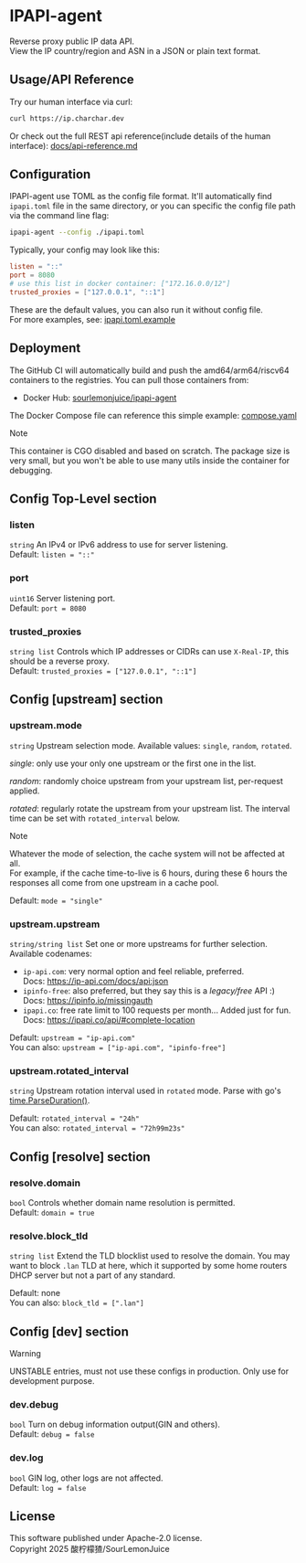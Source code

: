 # IPAPI-agent

Reverse proxy public IP data API.\
View the IP country/region and ASN in a JSON or plain text format.

## Usage/API Reference

Try our human interface via curl:

```sh
curl https://ip.charchar.dev
```

Or check out the full REST api reference(include details of the human interface): [docs/api-reference.md](docs/api-reference.md)

## Configuration

IPAPI-agent use TOML as the config file format. It'll automatically find `ipapi.toml` file in the same directory, or you can specific the config file path via the command line flag:

```sh
ipapi-agent --config ./ipapi.toml
```

Typically, your config may look like this:

```toml
listen = "::"
port = 8080
# use this list in docker container: ["172.16.0.0/12"]
trusted_proxies = ["127.0.0.1", "::1"]
```

These are the default values, you can also run it without config file.\
For more examples, see: [ipapi.toml.example](ipapi.toml.example)

## Deployment

The GitHub CI will automatically build and push the amd64/arm64/riscv64 containers to the registries. You can pull those containers from:

- Docker Hub: [sourlemonjuice/ipapi-agent](https://hub.docker.com/r/sourlemonjuice/ipapi-agent)

The Docker Compose file can reference this simple example: [compose.yaml](compose.yaml)

> [!NOTE]
> This container is CGO disabled and based on scratch. The package size is very small, but you won't be able to use many utils inside the container for debugging.

## Config Top-Level section

### listen

`string` An IPv4 or IPv6 address to use for server listening.\
Default: `listen = "::"`

### port

`uint16` Server listening port.\
Default: `port = 8080`

### trusted_proxies

`string list` Controls which IP addresses or CIDRs can use `X-Real-IP`, this should be a reverse proxy.\
Default: `trusted_proxies = ["127.0.0.1", "::1"]`

## Config [upstream] section

### upstream.mode

`string` Upstream selection mode. Available values: `single`, `random`, `rotated`.

*single*: only use your only one upstream or the first one in the list.

*random*: randomly choice upstream from your upstream list, per-request applied.

*rotated*: regularly rotate the upstream from your upstream list. The interval time can be set with `rotated_interval` below.

> [!NOTE]
> Whatever the mode of selection, the cache system will not be affected at all.\
> For example, if the cache time-to-live is 6 hours, during these 6 hours the responses all come from one upstream in a cache pool.

Default: `mode = "single"`

### upstream.upstream

`string/string list` Set one or more upstreams for further selection. Available codenames:

- `ip-api.com`: very normal option and feel reliable, preferred.\
  Docs: <https://ip-api.com/docs/api:json>
- `ipinfo-free`: also preferred, but they say this is a *legacy/free* API :)\
  Docs: <https://ipinfo.io/missingauth>
- `ipapi.co`: free rate limit to 100 requests per month... Added just for fun.\
  Docs: <https://ipapi.co/api/#complete-location>

Default: `upstream = "ip-api.com"`\
You can also: `upstream = ["ip-api.com", "ipinfo-free"]`

### upstream.rotated_interval

`string` Upstream rotation interval used in `rotated` mode. Parse with go's [time.ParseDuration()](https://pkg.go.dev/time#ParseDuration).

Default: `rotated_interval = "24h"`\
You can also: `rotated_interval = "72h99m23s"`

## Config [resolve] section

### resolve.domain

`bool` Controls whether domain name resolution is permitted.\
Default: `domain = true`

### resolve.block_tld

`string list` Extend the TLD blocklist used to resolve the domain. You may want to block `.lan` TLD at here, which it supported by some home routers DHCP server but not a part of any standard.

Default: none\
You can also: `block_tld = [".lan"]`

## Config [dev] section

> [!WARNING]
> UNSTABLE entries, must not use these configs in production. Only use for development purpose.

### dev.debug

`bool` Turn on debug information output(GIN and others).\
Default: `debug = false`

### dev.log

`bool` GIN log, other logs are not affected.\
Default: `log = false`

## License

This software published under Apache-2.0 license.\
Copyright 2025 酸柠檬猹/SourLemonJuice
